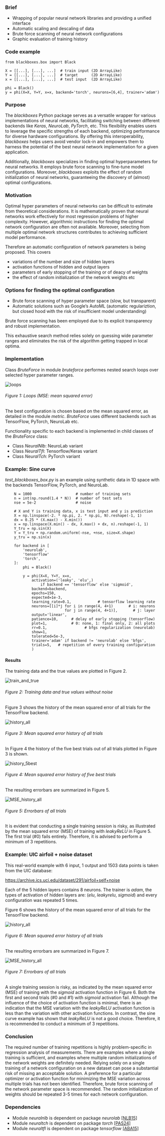 ### Brief

- Wrapping of popular neural network libraries and providing a unified interface
- Automatic scaling and descaling of data 
- Brute force scanning of neural network configurations
- Graphic evaluation of training history

### Code example

    from blackboxes.box import Black

    X = [[...], [...], ...]  # train input (2D ArrayLike)
    Y = [[...], [...], ...]  # target      (2D ArrayLike)
    x = [[...], [...], ...]  # test input  (2D ArrayLike)
    
    phi = Black()
    y = phi(X=X, Y=Y, x=x, backend='torch', neurons=[6,4], trainer='adam')

### Purpose

The _blackboxes_ Python package serves as a versatile wrapper for various implementations of neural networks, facilitating switching between different backends like _Keras_, _NeuroLab_, _PyTorch_, etc. This flexibility enables users to leverage the specific strengths of each backend, optimizing performance for diverse hardware configurations. By offering this interoperability, _blackboxes_ helps users avoid vendor lock-in and empowers them to harness the potential of the best neural network implementation for a given application.

Additionally, _blackboxes_ specializes in finding optimal hyperparameters for neural networks. It employs brute force scanning to fine-tune model configurations. Moreover, _blackboxes_ exploits the effect of random initialization of neural networks, guaranteeing the discovery of (almost) optimal configurations.

### Motivation

Optimal hyper parameters of neural networks can be difficult to estimate from theoretical considerations. It is mathematically proven that neural networks work effectively for most regression problems of higher complexity.
However, algorithmic instructions for finding the optimal network configuration are often not available. 
Moreover, selecting from multiple optimal network structures contributes to achieving sufficient model performance.

Therefore an automatic configuration of network parameters is being proposed. This covers 

- variations of the number and size of hidden layers
- activation functions of hidden and output layers
- parameters of early stopping of the training or of deacy of weights
- the effect of random initialization of the network weights etc   

### Options for finding the optimal configuration

- Brute force scanning of hyper  parameter space (slow, but transparent) 
- Automatic solutions such as Google’s AutoML (automatic regulariztion, but closed hood with the risk of insufficient model understanding)

Brute force scanning has been employed due to its explicit transparency and robust implementation.

This exhaustive search method relies solely on guessing wide parameter ranges and eliminates the risk of the algorithm getting trapped in local optima.

### Implementation

Class _BruteForce_ in module _bruteforce_ performes nested search loops over selected hyper parameter ranges. 

![loops](https://github.com/dwweiss/blackboxes/blob/main/doc/fig/bruteforce_loops.png)

###### Figure 1: Loops (MSE: mean squared error)

The best configuration is chosen based on the mean squared error, as detailed in the module _metric_.
_BruteForce_ uses different backends such as TensorFlow, PyTorch, NeuroLab etc. 

Functionality specific to each backend is implemented in child classes of the _BruteForce_ class:
- Class _NeuralNlb_: NeuroLab variant
- Class _NeuralTfl_: Tensorflow/Keras variant
- Class _NeuralTch_: PyTorch variant

### Example: Sine curve
_test_blackboxes_box.py_ is an example using synthetic data in 1D space with the backends TensorFlow, PyTorch, and NeuroLab.  

        N = 1000                    # number of training sets
        n = int(np.round(1.4 * N))  # number of test sets
        nse = 5e-2                  # noise

        # X and Y is training data, x is test input and y is prediction
        X = np.linspace(-2. * np.pi, 2. * np.pi, N).reshape(-1, 1)
        dx = 0.25 * (X.max() - X.min())
        x = np.linspace(X.min() - dx, X.max() + dx, n).reshape(-1, 1)
        Y_tru = np.sin(X)
        Y = Y_tru + np.random.uniform(-nse, +nse, size=X.shape)
        y_tru = np.sin(x)

        for backend in [
            'neurolab',
            'tensorflow'
            'torch',
        ]:
            phi = Black()
        
            y = phi(X=X, Y=Y, x=x,
                activation=('leaky', 'elu',) 
                    if backend == 'tensorflow' else 'sigmoid',
                backend=backend,
                epochs=150,
                expected=1e-3,
                learning_rate=0.1,            # tensorflow learning rate
                neurons=[[i]*j for i in range(4, 4+1)       # i: neurons  
                               for j in range(4, 4+1)],       # j: layer
                output='linear',
                patience=10,      # delay of early stopping (tensorflow)
                plot=1,           # 0: none, 1: final only, 2: all plots 
                rr=0.1,                 # bfgs regularization (neurolab)
                show=1,
                tolerated=5e-3,
                trainer='adam' if backend != 'neurolab' else 'bfgs',
                trials=5,   # repetition of every training configuration 
                )

#### Results

The training data and the true values are plotted in Figure 2.

![train_and_true](https://github.com/dwweiss/blackboxes/blob/main/doc/fig/bruteforce_train_and_true1.png)

###### Figure 2: Training data and true values without noise


Figure 3 shows the history of the mean squared error of all trials for the TensorFlow backend. 

![history_all](https://github.com/dwweiss/blackboxes/blob/main/doc/fig/bruteforce_history1_all.png)

###### Figure 3: Mean squared error history of all trials


In Figure 4 the history of the five best trials out of all trials plotted in Figure 3 is shown. 

![history_5best](https://github.com/dwweiss/blackboxes/blob/main/doc/fig/bruteforce_history1_5best.png)

###### Figure 4: Mean squared error history of five best trials


The resulting errorbars are summarized in Figure 5. 

![MSE_history_all](https://github.com/dwweiss/blackboxes/blob/main/doc/fig/bruteforce_errorbars1.png)

###### Figure 5: Errorbars of all trials

It is evident that conducting a single training session is risky, as illustrated by the mean squared error (MSE) of training with _leakyReLU_ in Figure 5. The first trial (#0) fails entirely. Therefore, it is advised to perform a minimum of 3 repetitions.

### Example: UIC airfoil + noise dataset

This real-world example with 6 input, 1 output and 1503 data points is taken from the UIC database:

https://archive.ics.uci.edu/dataset/291/airfoil+self+noise

Each of the 5 hidden layers contains 8 neurons. The trainer is _adam_, the types of activation of hidden layers are: (_elu_, _leakyrelu_, _sigmoid_) and every configuration was repeated 5 times.   

Figure 6 shows the history of the mean squared error of all trials for the TensorFlow backend. 

![history_all](https://github.com/dwweiss/blackboxes/blob/main/doc/fig/bruteforce_history_uic_airfoil.png)

###### Figure 6: Mean squared error history of all trials


The resulting errorbars are summarized in Figure 7. 

![MSE_history_all](https://github.com/dwweiss/blackboxes/blob/main/doc/fig/bruteforce_errorbars_uic_airfoil.png)

###### Figure 7: Errorbars of all trials

A single training session is risky, as indicated by the mean squared error (MSE) of training with the _sigmoid_ activation function in Figure 6. Both the first and second trials (#0 and #1) with _sigmoid_ activation fail. Although the influence of the choice of activation function is minimal, there is an indication that the MSE variation with the _leakyReLU_ activation function is less than the variation with other activation functions. In contrast, the sine curve example has shown that _leakyReLU_ is not a good choice. Therefore, it is recommended to conduct a minimum of 3 repetitions.


### Conclusion

The required number of training repetitions is highly problem-specific in regression analysis of measurements. There are examples where a single training is sufficient, and examples where multiple random initializations of the network weights are definitely needed. Relying solely on a single training of a network configuration on a new dataset can pose a substantial risk of missing an acceptable solution. A preference for a particular optimizer or activation function for minimizing the MSE variation across multiple trials has not been identified. Therefore, brute force scanning of the network parameter space is recommended. The random initialization of weights should be repeated 3-5 times for each network configuration.


### Dependencies
- Module _neuralnlb_ is dependent on package _neurolab_ [[NLB15]](https://github.com/dwweiss/grayboxes/wiki/References#nlb15)
- Module _neuraltch_ is dependent on package _torch_ [[PAS24]](https://github.com/dwweiss/grayboxes/wiki/References#pas24)
- Module _neuraltfl_ is dependent on package _tensorflow_ [[ABA15]](https://github.com/dwweiss/grayboxes/wiki/References#aba15)
